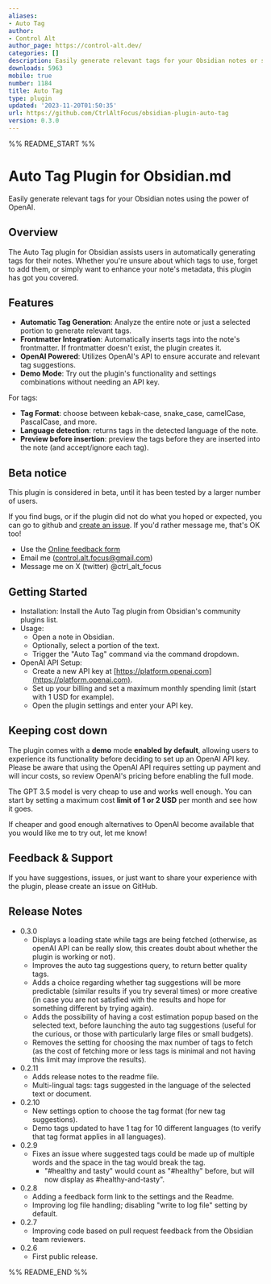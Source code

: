 ```yaml
---
aliases:
- Auto Tag
author:
- Control Alt
author_page: https://control-alt.dev/
categories: []
description: Easily generate relevant tags for your Obsidian notes or selected text.
downloads: 5963
mobile: true
number: 1184
title: Auto Tag
type: plugin
updated: '2023-11-20T01:50:35'
url: https://github.com/CtrlAltFocus/obsidian-plugin-auto-tag
version: 0.3.0
---
```


%% README_START %%

# Auto Tag Plugin for Obsidian.md

Easily generate relevant tags for your Obsidian notes using the power of OpenAI.

## Overview

The Auto Tag plugin for Obsidian assists users in automatically generating tags for their notes. 
Whether you're unsure about which tags to use, forget to add them, or simply want to enhance your note's metadata, this plugin has got you covered.

## Features

- **Automatic Tag Generation**: Analyze the entire note or just a selected portion to generate relevant tags.
- **Frontmatter Integration**: Automatically inserts tags into the note's frontmatter. If frontmatter doesn't exist, the plugin creates it.
- **OpenAI Powered**: Utilizes OpenAI's API to ensure accurate and relevant tag suggestions.
- **Demo Mode**: Try out the plugin's functionality and settings combinations without needing an API key.

For tags:
- **Tag Format**: choose between kebak-case, snake_case, camelCase, PascalCase, and more.
- **Language detection**: returns tags in the detected language of the note.
- **Preview before insertion**: preview the tags before they are inserted into the note (and accept/ignore each tag).

## Beta notice

This plugin is considered in beta, until it has been tested by a larger number of users.

If you find bugs, or if the plugin did not do what you hoped or expected, you can go to github and [create an issue](https://github.com/CtrlAltFocus/obsidian-plugin-auto-tag/issues).
If you'd rather message me, that's OK too!

- Use the [Online feedback form](https://forms.gle/6XWpoHKXRqzSKyZj7)
- Email me (control.alt.focus@gmail.com)
- Message me on X (twitter) @ctrl_alt_focus

## Getting Started

- Installation: Install the Auto Tag plugin from Obsidian's community plugins list.
- Usage:
  - Open a note in Obsidian.
  - Optionally, select a portion of the text.
  - Trigger the "Auto Tag" command via the command dropdown.
- OpenAI API Setup:
  - Create a new API key at [https://platform.openai.com](https://platform.openai.com).
  - Set up your billing and set a maximum monthly spending limit (start with 1 USD for example).
  - Open the plugin settings and enter your API key.
  
## Keeping cost down

The plugin comes with a **demo** mode **enabled by default**, allowing users to experience its functionality before deciding to set up an OpenAI API key. Please be aware that using the OpenAI API requires setting up payment and will incur costs, so review OpenAI's pricing before enabling the full mode.

The GPT 3.5 model is very cheap to use and works well enough. You can start by setting a maximum cost **limit of 1 or 2 USD** per month and see how it goes.

If cheaper and good enough alternatives to OpenAI become available that you would like me to try out, let me know!

## Feedback & Support

If you have suggestions, issues, or just want to share your experience with the plugin, please create an issue on GitHub.

## Release Notes

- 0.3.0
  - Displays a loading state while tags are being fetched (otherwise, as openAI API can be really slow, this creates doubt about whether the plugin is working or not).
  - Improves the auto tag suggestions query, to return better quality tags.
  - Adds a choice regarding whether tag suggestions will be more predictable (similar results if you try several times) or more creative (in case you are not satisfied with the results and hope for something different by trying again).
  - Adds the possibility of having a cost estimation popup based on the selected text, before launching the auto tag suggestions (useful for the curious, or those with particularly large files or small budgets).
  - Removes the setting for choosing the max number of tags to fetch (as the cost of fetching more or less tags is minimal and not having this limit may improve the results).
- 0.2.11
  - Adds release notes to the readme file.
  - Multi-lingual tags: tags suggested in the language of the selected text or document.
- 0.2.10
  - New settings option to choose the tag format (for new tag suggestions).
  - Demo tags updated to have 1 tag for 10 different languages (to verify that tag format applies in all languages).
- 0.2.9
  - Fixes an issue where suggested tags could be made up of multiple words and the space in the tag would break the tag.
    - "#healthy and tasty" would count as "#healthy" before, but will now display as #healthy-and-tasty".
- 0.2.8
  - Adding a feedback form link to the settings and the Readme.
  - Improving log file handling; disabling "write to log file" setting by default.
- 0.2.7
  - Improving code based on pull request feedback from the Obsidian team reviewers.
- 0.2.6
  - First public release.


%% README_END %%